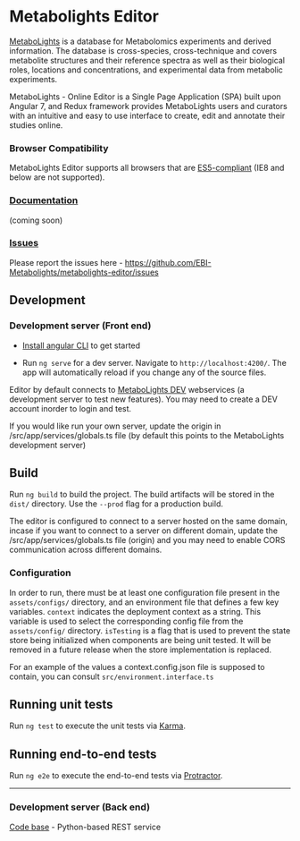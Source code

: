 
# Metabolights Editor
[MetaboLights](https://www.ebi.ac.uk/metabolights) is a database for Metabolomics experiments and derived information. The database is cross-species, cross-technique and covers metabolite structures and their reference spectra as well as their biological roles, locations and concentrations, and experimental data from metabolic experiments. 

MetaboLights - Online Editor is a Single Page Application (SPA) built upon Angular 7, and Redux framework provides MetaboLights users and curators with an intuitive and easy to use interface to create, edit and annotate their studies online.

### Browser Compatibility

MetaboLights Editor supports all browsers that are  [ES5-compliant](http://kangax.github.io/compat-table/es5/)  (IE8 and below are not supported).

### [Documentation](https://github.com/EBI-Metabolights/metabolights-editor/wiki) 

(coming soon)


### [Issues](https://github.com/EBI-Metabolights/metabolights-editor/issues)
Please report the issues here - https://github.com/EBI-Metabolights/metabolights-editor/issues

## Development

### Development server (Front end)

- [Install angular CLI](https://angular.io/cli) to get started

- Run `ng serve` for a dev server. Navigate to `http://localhost:4200/`. The app will automatically reload if you change any of the source files.

Editor by default connects to [MetaboLights DEV](https://wwwdev.ebi.ac.uk/metabolights) webservices (a development server to test new features). You may need to create a DEV account inorder to login and test.

If you would like run your own server, update the origin in /src/app/services/globals.ts file (by default this points to the MetaboLights development server)

## Build

Run `ng build` to build the project. The build artifacts will be stored in the `dist/` directory. Use the `--prod` flag for a production build.

The editor is configured to connect to a server hosted on the same domain, incase if you want to connect to a server on different domain, update the /src/app/services/globals.ts file (origin) and you may need to enable CORS communication across different domains.
### Configuration

In order to run, there must be at least one configuration file present in the `assets/configs/` directory, and an environment file that defines a few key variables. `context` indicates the deployment context as a string. This variable is used to select the corresponding config file from the `assets/config/` directory. `isTesting` is a flag that is used to prevent the state store being initialized when components are being unit tested. It will be removed in a future release when the store implementation is replaced.

For an example of the values a context.config.json file is supposed to contain, you can consult `src/environment.interface.ts` 

## Running unit tests

Run `ng test` to execute the unit tests via [Karma](https://karma-runner.github.io).

## Running end-to-end tests

Run `ng e2e` to execute the end-to-end tests via [Protractor](http://www.protractortest.org/).

---

### Development server (Back end)

[Code base](https://github.com/EBI-Metabolights/MtblsWS-Py) - Python-based REST service